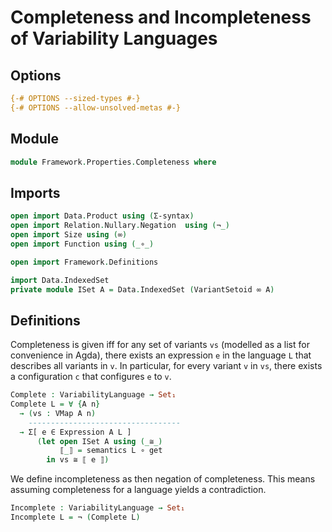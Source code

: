 # Completeness and Incompleteness of Variability Languages

## Options

```agda
{-# OPTIONS --sized-types #-}
{-# OPTIONS --allow-unsolved-metas #-}
```

## Module

```agda
module Framework.Properties.Completeness where
```

## Imports

```agda
open import Data.Product using (Σ-syntax)
open import Relation.Nullary.Negation  using (¬_)
open import Size using (∞)
open import Function using (_∘_)

open import Framework.Definitions

import Data.IndexedSet
private module ISet A = Data.IndexedSet (VariantSetoid ∞ A)
```

## Definitions

Completeness is given iff for any set of variants `vs` (modelled as a list for convenience in Agda), there exists an expression `e` in the language `L` that describes all variants in `v`.
In particular, for every variant `v` in `vs`, there exists a configuration `c` that configures `e` to `v`.
```agda
Complete : VariabilityLanguage → Set₁
Complete L = ∀ {A n}
  → (vs : VMap A n)
    ----------------------------------
  → Σ[ e ∈ Expression A L ]
      (let open ISet A using (_≅_)
           ⟦_⟧ = semantics L ∘ get
        in vs ≅ ⟦ e ⟧)
```

We define incompleteness as then negation of completeness.
This means assuming completeness for a language yields a contradiction.
```agda
Incomplete : VariabilityLanguage → Set₁
Incomplete L = ¬ (Complete L)
```
